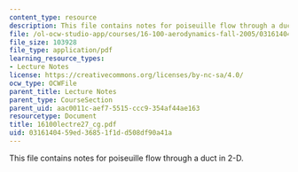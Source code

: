 ```yaml
---
content_type: resource
description: This file contains notes for poiseuille flow through a duct in 2-D.
file: /ol-ocw-studio-app/courses/16-100-aerodynamics-fall-2005/0316140459ed36851f1dd508df90a41a_16100lectre27_cg.pdf
file_size: 103928
file_type: application/pdf
learning_resource_types:
- Lecture Notes
license: https://creativecommons.org/licenses/by-nc-sa/4.0/
ocw_type: OCWFile
parent_title: Lecture Notes
parent_type: CourseSection
parent_uid: aac0011c-aef7-5515-ccc9-354af44ae163
resourcetype: Document
title: 16100lectre27_cg.pdf
uid: 03161404-59ed-3685-1f1d-d508df90a41a
---
```

This file contains notes for poiseuille flow through a duct in 2-D.